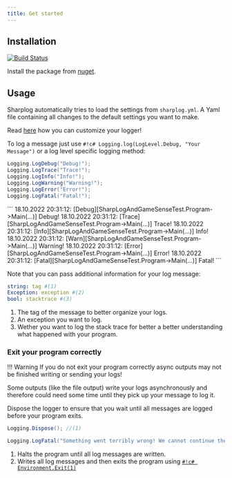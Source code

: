 ```yaml
---
title: Get started
---
```

## Installation

[![Build Status](https://img.shields.io/nuget/v/MarvinFuchs.SharpLog.svg)](https://www.nuget.org/packages/MarvinFuchs.SharpLog)

Install the package from [nuget](https://www.nuget.org/packages/MarvinFuchs.SharpLog/).

## Usage

Sharplog automatically tries to load the settings from `sharplog.yml`. A Yaml file containing all changes to the default settings you want to make.

Read [here](/Setup/) how you can customize your logger!

To log a message just use `#!c# Logging.log(LogLevel.Debug, "Your Message")` or a log level specific logging method:

``` c# title="Log level specific logging methods"
Logging.LogDebug("Debug!");
Logging.LogTrace("Trace!");
Logging.LogInfo("Info!");
Logging.LogWarning("Warning!");
Logging.LogError("Error!");
Logging.LogFatal("Fatal!");
```

<div class="result" markdown>
```
18.10.2022 20:31:12: [Debug][SharpLogAndGameSenseTest.Program->Main(...)] Debug!
18.10.2022 20:31:12: [Trace][SharpLogAndGameSenseTest.Program->Main(...)] Trace!
18.10.2022 20:31:12: [Info][SharpLogAndGameSenseTest.Program->Main(...)] Info!
18.10.2022 20:31:12: [Warn][SharpLogAndGameSenseTest.Program->Main(...)] Warning!
18.10.2022 20:31:12: [Error][SharpLogAndGameSenseTest.Program->Main(...)] Error!
18.10.2022 20:31:12: [Fatal][SharpLogAndGameSenseTest.Program->Main(...)] Fatal!
```
</div>

Note that you can pass additional information for your log message:

``` yaml
string: tag #(1)
Exception: exception #(2)
bool: stacktrace #(3)
```

1. The tag of the message to better organize your logs.
2. An exception you want to log.
3. Wether you want to log the stack trace for better a better understanding what happened with your program.

### Exit your program correctly

!!! Warning
    If you do not exit your program correctly async outputs may not be finished writing or sending your logs!

Some outputs (like the file output) write your logs asynchronously and therefore could need some time until they pick up your message to log it.

Dispose the logger to ensure that you wait until all messages are logged before your program exits.

``` c# title="Possible ways of disposing the logger"
Logging.Dispose(); //(1)

Logging.LogFatal("Something went terribly wrong! We cannot continue the program."); //(2)
```

1. Halts the program until all log messages are written.
2. Writes all log messages and then exits the program using [`#!c# Environment.Exit(1)`](https://docs.microsoft.com/en-us/dotnet/api/system.environment.exit)
